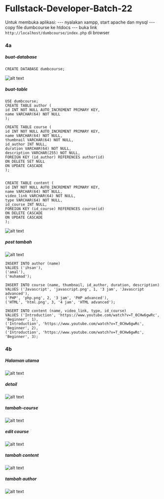 # Fullstack-Developer-Batch-22
Untuk membuka aplikasi: 
--- nyalakan xampp, start apache dan mysql
--- copy file dumbcourse ke htdocs
--- buka link ```http://localhost/dumbcourse/index.php``` di browser
### 4a
##### buat-database
```
CREATE DATABASE dumbcourse;
```
![alt text](https://github.com/ihsan0211/Fullstack-Developer-Batch-22/blob/main/4a/buat-database.png)

##### buat-table
```
USE dumbcourse;
CREATE TABLE author (
id INT NOT NULL AUTO_INCREMENT PRIMARY KEY,
name VARCHAR(64) NOT NULL
);

CREATE TABLE course (
id INT NOT NULL AUTO_INCREMENT PRIMARY KEY,
name VARCHAR(64) NOT NULL,
thumbnail VARCHAR(64) NOT NULL,
id_author INT NULL,
duration VARCHAR(64) NOT NULL,
description VARCHAR(255) NOT NULL,
FOREIGN KEY (id_author) REFERENCES author(id)
ON DELETE SET NULL
ON UPDATE CASCADE
);


CREATE TABLE content (
id INT NOT NULL AUTO_INCREMENT PRIMARY KEY,
name VARCHAR(64) NOT NULL,
video_link VARCHAR(64) NOT NULL,
type VARCHAR(64) NOT NULL,
id_course INT NULL,
FOREIGN KEY (id_course) REFERENCES course(id)
ON DELETE CASCADE
ON UPDATE CASCADE
);
```
![alt text](https://github.com/ihsan0211/Fullstack-Developer-Batch-22/blob/main/4a/buat-table.png)



##### post tambah
![alt text](https://github.com/ihsan0211/Fullstack-Developer-Batch-22/blob/main/4a/post-tambah.png)
```
INSERT INTO author (name) 
VALUES ('ihsan'),
('amal'),
('muhamad');

INSERT INTO course (name, thumbnail, id_author, duration, description)
VALUES ('Javascript', 'javascript.png', 1, '3 jam', 'Javascript advanced'),
('PHP', 'php.png', 2, '3 jam', 'PHP advanced'),
('HTML', 'html.png', 3, '4 jam', 'HTML advanced');

INSERT INTO content (name, video_link, type, id_course)
VALUES ('Introduction', 'https://www.youtube.com/watch?v=T_0CHw6gwRc', 'Beginner', 1),
('Introduction', 'https://www.youtube.com/watch?v=T_0CHw6gwRc', 'Beginner', 2),
('Introduction', 'https://www.youtube.com/watch?v=T_0CHw6gwRc', 'Beginner', 3); 
```



### 4b
##### Halaman utama
![alt text](https://github.com/ihsan0211/Fullstack-Developer-Batch-22/blob/main/4b/index.png)

##### detail
![alt text](https://github.com/ihsan0211/Fullstack-Developer-Batch-22/blob/main/4b/details-course.png)

##### tambah-course
![alt text](https://github.com/ihsan0211/Fullstack-Developer-Batch-22/blob/main/4b/add-course.png)

##### edit course
![alt text](https://github.com/ihsan0211/Fullstack-Developer-Batch-22/blob/main/4b/edit-course.png)

##### tambah content
![alt text](https://github.com/ihsan0211/Fullstack-Developer-Batch-22/blob/main/4b/add-content.png)

##### tambah author
![alt text](https://github.com/ihsan0211/Fullstack-Developer-Batch-22/blob/main/4b/add-author.png)
